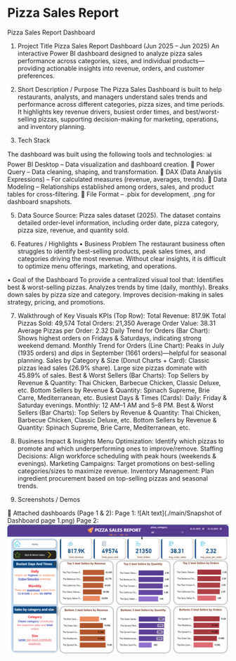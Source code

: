 # Pizza Sales Report

Pizza Sales Report Dashboard
1. Project Title
Pizza Sales Report Dashboard (Jun 2025 – Jun 2025)
An interactive Power BI dashboard designed to analyze pizza sales performance across categories, sizes, and individual products—providing actionable insights into revenue, orders, and customer preferences.

2. Short Description / Purpose
The Pizza Sales Dashboard is built to help restaurants, analysts, and managers understand sales trends and performance across different categories, pizza sizes, and time periods. It highlights key revenue drivers, busiest order times, and best/worst-selling pizzas, supporting decision-making for marketing, operations, and inventory planning.

3. Tech Stack
   
The dashboard was built using the following tools and technologies:
📊 Power BI Desktop – Data visualization and dashboard creation.
📂 Power Query – Data cleaning, shaping, and transformation.
🧠 DAX (Data Analysis Expressions) – For calculated measures (revenue, averages, trends).
📝 Data Modeling – Relationships established among orders, sales, and product tables for cross-filtering.
📁 File Format – .pbix for development, .png for dashboard snapshots.

5. Data Source
Source: Pizza sales dataset (2025).
The dataset contains detailed order-level information, including order date, pizza category, pizza size, revenue, and quantity sold.

6. Features / Highlights
• Business Problem
The restaurant business often struggles to identify best-selling products, peak sales times, and categories driving the most revenue. Without clear insights, it is difficult to optimize menu offerings, marketing, and operations.

• Goal of the Dashboard
To provide a centralized visual tool that:
Identifies best & worst-selling pizzas.
Analyzes trends by time (daily, monthly).
Breaks down sales by pizza size and category.
Improves decision-making in sales strategy, pricing, and promotions.

7. Walkthrough of Key Visuals
KPIs (Top Row):
    Total Revenue: 817.9K
    Total Pizzas Sold: 49,574
    Total Orders: 21,350
    Average Order Value: 38.31
    Average Pizzas per Order: 2.32
Daily Trend for Orders (Bar Chart):
    Shows highest orders on Fridays & Saturdays, indicating strong weekend demand.
Monthly Trend for Orders (Line Chart):
    Peaks in July (1935 orders) and dips in September (1661 orders)—helpful for seasonal planning.
Sales by Category & Size (Donut Charts + Card):
    Classic pizzas lead sales (26.9% share).
    Large size pizzas dominate with 45.89% of sales.
Best & Worst Sellers (Bar Charts):
    Top Sellers by Revenue & Quantity: Thai Chicken, Barbecue Chicken, Classic Deluxe, etc.
    Bottom Sellers by Revenue & Quantity: Spinach Supreme, Brie Carre, Mediterranean, etc.
Busiest Days & Times (Cards):
    Daily: Friday & Saturday evenings.
    Monthly: 12 AM–1 AM and 5–8 PM.
Best & Worst Sellers (Bar Charts):
    Top Sellers by Revenue & Quantity: Thai Chicken, Barbecue Chicken, Classic Deluxe, etc.
    Bottom Sellers by Revenue & Quantity: Spinach Supreme, Brie Carre, Mediterranean, etc.

6. Business Impact & Insights
Menu Optimization: Identify which pizzas to promote and which underperforming ones to improve/remove.
Staffing Decisions: Align workforce scheduling with peak hours (weekends & evenings).
Marketing Campaigns: Target promotions on best-selling categories/sizes to maximize revenue.
Inventory Management: Plan ingredient procurement based on top-selling pizzas and seasonal trends.

7. Screenshots / Demos

📸 Attached dashboards (Page 1 & 2):
Page 1: ![Alt text](./main/Snapshot of Dashboard page 1.png)
Page 2: ![Page 2](https://github.com/PratiikJagtap/Data-Analysis-Project-1/blob/main/Snapshot%20of%20Dashboard%20page%202.png?raw=true)

